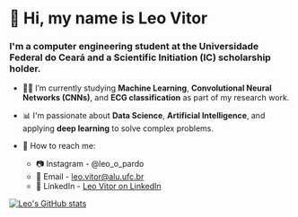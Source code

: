 # 👋 Hi, my name is Leo Vitor

### I'm a computer engineering student at the Universidade Federal do Ceará and a Scientific Initiation (IC) scholarship holder.

- 👨‍💻 I’m currently studying **Machine Learning**, **Convolutional Neural Networks (CNNs)**, and **ECG classification** as part of my research work.
- 📊 I'm passionate about **Data Science**, **Artificial Intelligence**, and applying **deep learning** to solve complex problems.

- :mag_right: How to reach me:
  - :camera: Instagram - @leo_o_pardo
  - :email: Email - leo.vitor@alu.ufc.br
  - :office: LinkedIn - [Leo Vitor on LinkedIn](https://www.linkedin.com/in/leo-vitor-a99950186/)

[![Leo's GitHub stats](https://github-readme-stats.vercel.app/api?username=leo-vitor&show_icons=true&theme=radical)](https://github.com/anuraghazra/github-readme-stats)
